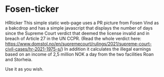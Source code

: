 # Fosen-ticker
HRticker
This simple static web-page uses a PR picture from Fosen Vind as a bakcdrop and has a simple javascript that displays the 
number of days since the Supreme Court verdict that deemed the license invalid and in breach of Article 27 in the UN CCPR.
(Read the whole verdict here: https://www.domstol.no/en/supremecourt/rulings/2021/supreme-court-civil-cases/hr-2021-1975-s/)
In addition it calculates the illegal earnings based on an income of 2,5 million NOK a day from the two facilities Roan 
and Storheia.

Use it as you wish.
